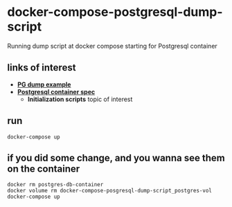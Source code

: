 # docker-compose-postgresql-dump-script
Running dump script at docker compose starting for Postgresql container

## links of interest

* [**PG dump example**](https://severalnines.com/database-blog/backup-postgresql-using-pgdump-and-pgdumpall)
* [**Postgresql container spec**](https://hub.docker.com/_/postgres/)
    * **Initialization scripts** topic of interest
    

## run

```
docker-compose up
```

## if you did some change, and you wanna see them on the container

```
docker rm postgres-db-container
docker volume rm docker-compose-posgresql-dump-script_postgres-vol
docker-compose up
```

